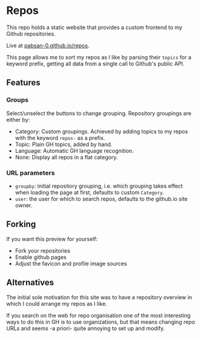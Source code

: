 # Repos

This repo holds a static website that provides a custom frontend to my Github repositories.

Live at [pabsan-0.github.io/repos](https://pabsan-0.github.io/repos).

This page allows me to sort my repos as I like by parsing their `topics` for a keyword prefix, getting all data from a single call to Github's public API.

## Features 

### Groups 

Select/unselect the buttons to change grouping. Repository groupings are either by:

- Category: Custom groupings. Achieved by adding topics to my repos with the keyword `repos-` as a prefix.
- Topic: Plain GH topics, added by hand.
- Language: Automatic GH language recognition. 
- None: Display all repos in a flat category.

### URL parameters

- `groupby`: initial repository grouping, i.e. which grouping takes effect when loading the page at first, defaults to custom `Category`.
- `user`: the user for which to search repos, defaults to the github.io site owner.


## Forking

If you want this preview for yourself:

- Fork your repositories
- Enable github pages
- Adjust the favicon and profile image sources


## Alternatives

The initial sole motivation for this site was to have a repository overview in which I could arrange my repos as I like. 

If you search on the web for repo organisation one of the most interesting ways to do this in GH is to use organizations, but that means changing repo URLs and seems -a priori- quite annoying to set up and modify.


